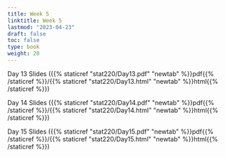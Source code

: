 ```yaml
---
title: Week 5 
linktitle: Week 5
lastmod: "2023-04-23"
draft: false  
toc: false  
type: book  
weight: 20
---
```




Day 13 Slides ({{% staticref "stat220/Day13.pdf" "newtab" %}}pdf{{% /staticref %}}/{{% staticref "stat220/Day13.html" "newtab" %}}html{{% /staticref %}})

Day 14 Slides ({{% staticref "stat220/Day14.pdf" "newtab" %}}pdf{{% /staticref %}}/{{% staticref "stat220/Day14.html" "newtab" %}}html{{% /staticref %}})

Day 15 Slides ({{% staticref "stat220/Day15.pdf" "newtab" %}}pdf{{% /staticref %}}/{{% staticref "stat220/Day15.html" "newtab" %}}html{{% /staticref %}})




